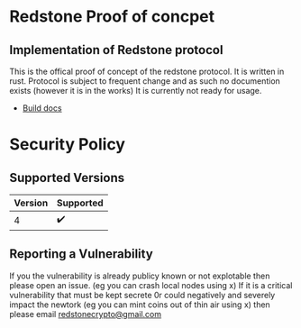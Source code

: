 # Redstone Proof of concpet
## Implementation of Redstone protocol
This is the offical proof of concept of the redstone protocol. It is written in rust. Protocol is subject to frequent change and as such no documention exists (however it is in the works) It is currently not ready for usage.
- [Build docs](https://github.com/RedStoneCoin/redstone-poc/master/DOCS.md)

# Security Policy

## Supported Versions


| Version | Supported          |
| ------- | ------------------ |
| 4  | ✔️ |              |


## Reporting a Vulnerability

If you the vulnerability is already publicy known or not explotable then please open an issue. (eg you can crash local nodes using x)
If it is a critical vulnerability that must be kept secrete 0r could negatively and severely impact the newtork (eg you can mint coins out of thin air using x) then please email redstonecrypto@gmail.com
